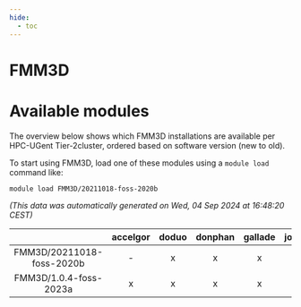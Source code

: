 ```yaml
---
hide:
  - toc
---
```


FMM3D
=====

# Available modules


The overview below shows which FMM3D installations are available per HPC-UGent Tier-2cluster, ordered based on software version (new to old).

To start using FMM3D, load one of these modules using a `module load` command like:

```shell
module load FMM3D/20211018-foss-2020b
```

*(This data was automatically generated on Wed, 04 Sep 2024 at 16:48:20 CEST)*  

| |accelgor|doduo|donphan|gallade|joltik|shinx|skitty|
| :---: | :---: | :---: | :---: | :---: | :---: | :---: | :---: |
|FMM3D/20211018-foss-2020b|-|x|x|x|x|-|x|
|FMM3D/1.0.4-foss-2023a|x|x|x|x|x|x|x|
